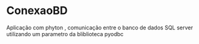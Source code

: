 # ConexaoBD
Aplicação com phyton , comunicação entre o banco de dados SQL server utilizando um parametro da bliblioteca pyodbc
